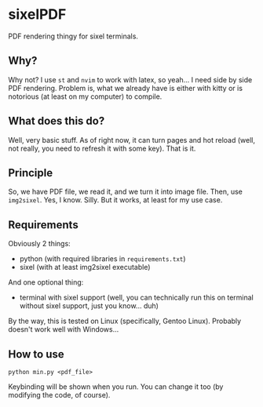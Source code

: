 # sixelPDF

PDF rendering thingy for sixel terminals.

## Why?

Why not? I use `st` and `nvim` to work with latex, so yeah... I need side by side PDF rendering. Problem is, what we already have is either with kitty or is notorious (at least on my computer) to compile.

## What does this do?

Well, very basic stuff. As of right now, it can turn pages and hot reload (well, not really, you need to refresh it with some key). That is it. 

## Principle

So, we have PDF file, we read it, and we turn it into image file. Then, use `img2sixel`. Yes, I know. Silly. But it works, at least for my use case.

## Requirements

Obviously 2 things:
- python (with required libraries in `requirements.txt`) 
- sixel (with at least img2sixel executable)

And one optional thing:
- terminal with sixel support (well, you can technically run this on terminal without sixel support, just you know... duh)

By the way, this is tested on Linux (specifically, Gentoo Linux). Probably doesn't work well with Windows...

## How to use

```
python min.py <pdf_file>
```
Keybinding will be shown when you run. You can change it too (by modifying the code, of course). 
